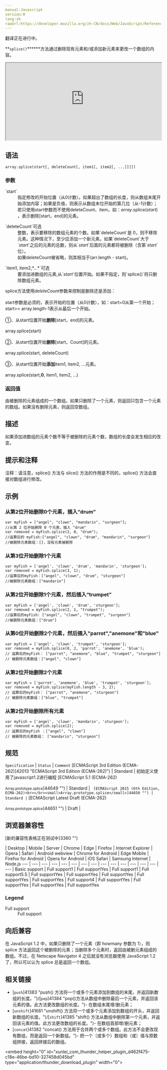 ```yaml
---
manual:Javascript
version:0
lang:zh
rawUrl:https://developer.mozilla.org/zh-CN/docs/Web/JavaScript/Reference/Global_Objects/Array/splice
---
```




翻译正在进行中。






**`splice()`******方法通过删除现有元素和/或添加新元素来更改一个数组的内容。

<iframe src='https://interactive-examples.mdn.mozilla.net/pages/js/array-splice.html' width='100%' height='250'></iframe>

## 语法<a name="语法"></a>

```
array.splice(start[, deleteCount[, item1[, item2[, ...]]]])

```

### 参数<a name="参数"></a>
<dl><dt id=''>`start​`</dt><dd>指定修改的开始位置（从0计数）。如果超出了数组的长度，则从数组末尾开始添加内容；如果是负值，则表示从数组末位开始的第几位（从-1计数）；若只使用start参数而不使用deleteCount、item，如：<var>array</var>.splice(<var>start</var>) ，表示删除[start，end]的元素。</dd></dl><dl><dt id=''>`deleteCount`可选</dt><dd>整数，表示要移除的数组元素的个数。如果`deleteCount`是 0，则不移除元素。这种情况下，至少应添加一个新元素。如果`deleteCount`大于`<var>start</var>`之后的元素的总数，则从`<var>start</var>`后面的元素都将被删除（含第`<var>start</var>`位）。</dd><dd>如果deleteCount被省略，则其相当于(arr.length - start)。</dd></dl><dl><dt id=''>`item1, item2,*...*`可选</dt><dd>要添加进数组的元素,从`<var>start</var>`位置开始。如果不指定，则`splice()`将只删除数组元素。</dd></dl>

splice方法使用*deleteCount*参数来控制是删除还是添加：<br></br>start参数是必须的，表示开始的位置（从0计数），如：start=0从第一个开始；start&gt;= array.length-1表示从最后一个开始。<br></br>①、从start位置开始**删除**[start，end]的元素。<br></br>array.splice(start)<br></br>②、从start位置开始**删除**[start，Count]的元素。<br></br>array.splice(start, deleteCount)<br></br>③、从start位置开始**添加**item1, item2, ...元素。<br></br>array.splice(start,**0**, item1, item2, ...)


### 返回值<a name="返回值"></a>


由被删除的元素组成的一个数组。如果只删除了一个元素，则返回只包含一个元素的数组。如果没有删除元素，则返回空数组。


## 描述<a name="描述"></a>


如果添加进数组的元素个数不等于被删除的元素个数，数组的长度会发生相应的改变。


## 提示和注释<a name="提示和注释"></a>


注释：请注意，splice() 方法与 slice() 方法的作用是不同的，splice() 方法会直接对数组进行修改。


## 示例<a name="示例"></a>

### 从第2位开始删除0个元素，插入“drum”<a name="从第2位开始删除0个元素，插入“drum”"></a>

```
var myFish = ["angel", "clown", "mandarin", "surgeon"]; 
//从第 2 位开始删除 0 个元素，插入 "drum" 
var removed = myFish.splice(2, 0, "drum"); 
//运算后的 myFish:["angel", "clown", "drum", "mandarin", "surgeon"] 
//被删除元素数组：[]，没有元素被删除
```

### 从第3位开始删除1个元素<a name="从第3位开始删除1个元素"></a>

```
var myFish = ['angel', 'clown', 'drum', 'mandarin', 'sturgeon'];
var removed = myFish.splice(3, 1);
//运算后的myFish：["angel", "clown", "drum", "sturgeon"]
//被删除元素数组：["mandarin"]

```

### 从第2位开始删除1个元素，然后插入“trumpet”<a name="从第2位开始删除1个元素，然后插入“trumpet”"></a>

```
var myFish = ['angel', 'clown', 'drum', 'sturgeon'];
var removed = myFish.splice(2, 1, "trumpet"); 
//运算后的myFish: ["angel", "clown", "trumpet", "surgeon"] 
//被删除元素数组：["drum"]

```

### 从第0位开始删除2个元素，然后插入&quot;parrot&quot;,&quot;anemone&quot;和&quot;blue&quot;<a name="从第0位开始删除2个元素，然后插入parrotanemone和blue"></a>

```
var myFish = ['angel', 'clown', 'trumpet', 'sturgeon'];
var removed = myFish.splice(0, 2, 'parrot', 'anemone', 'blue');
// 运算后的myFish： ["parrot", "anemone", "blue", "trumpet", "sturgeon"] 
// 被删除元素数组：["angel", "clown"]

```

### 从第2位开始删除2个元素<a name="从第2位开始删除2个元素"></a>

```
var myFish = ['parrot', 'anemone', 'blue', 'trumpet', 'sturgeon'];
var removed = myFish.splice(myFish.length - 3, 2);
// 运算后的myFish： ["parrot", "anemone", "sturgeon"] 
// 被删除元素数组：["blue", "trumpet"]
```









### 从第2位开始删除所有元素<a name="从第2位开始删除所有元素"></a>

```
var myFish = ['angel', 'clown', 'mandarin', 'sturgeon'];
var removed = myFish.splice(2);
// 运算后的myFish ：["angel", "clown"] 
// 被删除的元素数组： ["mandarin", "sturgeon"]
```









## 规范<a name="规范"></a>

`Specification` | `Status` | `Comment` 
[ECMAScript 3rd Edition (ECMA-262)]42013 "ECMAScript 3rd Edition (ECMA-262)") | Standard | 初始定义使用了javascript1.2进行编程 
[ECMAScript 5.1 (ECMA-262)<br></br><small>Array.prototype.splice</small>]44649 "") | Standard | `` 
[ECMAScript 2015 (6th Edition, ECMA-262)<br></br><small>Array.prototype.splice</small>]44650 "") | Standard | `` 
[ECMAScript Latest Draft (ECMA-262)<br></br><small>Array.prototype.splice</small>]44651 "") | Draft |  


## 浏览器兼容性<a name="浏览器兼容性"></a>
[新的兼容性表格正在测试中<i></i>]3360 "")

 | <abbr>Desktop<i></i></abbr> | <abbr>Mobile<i></i></abbr> | <abbr>Server<i></i></abbr> 
 | <abbr>Chrome<i></i></abbr> | <abbr>Edge<i></i></abbr> | <abbr>Firefox<i></i></abbr> | <abbr>Internet Explorer<i></i></abbr> | <abbr>Opera<i></i></abbr> | <abbr>Safari<i></i></abbr> | <abbr>Android webview<i></i></abbr> | <abbr>Chrome for Android<i></i></abbr> | <abbr>Edge Mobile<i></i></abbr> | <abbr>Firefox for Android<i></i></abbr> | <abbr>Opera for Android<i></i></abbr> | <abbr>iOS Safari<i></i></abbr> | <abbr>Samsung Internet<i></i></abbr> | <abbr>Node.js<i></i></abbr> 
 ---  |  ---  |  ---  |  ---  |  ---  |  ---  |  ---  |  ---  |  ---  |  ---  |  ---  |  ---  |  ---  |  ---  |  ---  | 
Basic support | <abbr>Full support</abbr>1 | <abbr>Full support</abbr>Yes | <abbr>Full support</abbr>1 | <abbr>Full support</abbr>5.5 | <abbr>Full support</abbr>Yes | <abbr>Full support</abbr>Yes | <abbr>Full support</abbr>Yes | <abbr>Full support</abbr>Yes | <abbr>Full support</abbr>Yes | <abbr>Full support</abbr>4 | <abbr>Full support</abbr>Yes | <abbr>Full support</abbr>Yes | <abbr>Full support</abbr>Yes | <abbr>Full support</abbr>Yes 


### Legend<a name="Legend"></a>
<dl><dt id=''><abbr>Full support</abbr></dt><dd>Full support</dd></dl>



## 向后兼容<a name="向后兼容"></a>


在 JavaScript 1.2 中，如果只删除了一个元素（即 howmany 参数为 1），则 splice 方法返回这个被删除的元素；当删除多个元素时，返回由被删元素组成的数组。不过，在 Netscape Navigator 4 之后就没有浏览器使用 JavaScript 1.2 了，所以可以认为 splice 总是返回一个数组。


## 相关链接<a name="See_also"></a>

* [`push`]41383 "push() 方法将一个或多个元素添加到数组的末尾，并返回新数组的长度。")/[`pop`]41384 "pop()方法从数组中删除最后一个元素，并返回该元素的值。此方法更改数组的长度。")- 在数组末尾增/删元素；
* [`unshift`]41681 "unshift() 方法将一个或多个元素添加到数组的开头，并返回新数组的长度。")/[`shift`]41385 "shift() 方法从数组中删除第一个元素，并返回该元素的值。此方法更改数组的长度。")- 在数组首部增/删元素；
* [`concat`]41382 "concat() 方法用于合并两个或多个数组。此方法不会更改现有数组，而是返回一个新数组。")- 把一个（或多个）数组和（或）值与原数组拼接，返回拼接后的数组。


&lt;embed height=&quot;0&quot; id=&quot;xunlei_com_thunder_helper_plugin_d462f475-c18e-46be-bd10-327458d045bd&quot; type=&quot;application/thunder_download_plugin&quot; width=&quot;0&quot;&gt;





